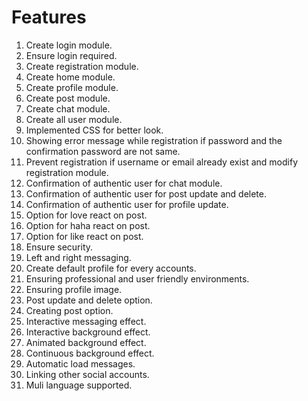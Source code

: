 # Features

1. Create login module.
2. Ensure login required.
3. Create registration module.
4. Create home module.
5. Create profile module.
6. Create post module.
7. Create chat module.
8. Create all user module.
9. Implemented CSS for better look.
10. Showing error message while registration if password and the confirmation password are not same.
11. Prevent registration if username or email already exist and modify registration module.
12. Confirmation of authentic user for chat module.
13. Confirmation of authentic user for post update and delete.
14. Confirmation of authentic user for profile update.
15. Option for love react on post.
16. Option for haha react on post.
17. Option for like react on post.
18. Ensure security.
19. Left and right messaging.
20. Create default profile for every accounts.
21. Ensuring professional and user friendly environments.
22. Ensuring profile image.
23. Post update and delete option.
24. Creating post option.
25. Interactive messaging effect.
26. Interactive background effect.
27. Animated background effect.
28. Continuous background effect.
29. Automatic load messages.
30. Linking other social accounts.
31. Muli language supported.
